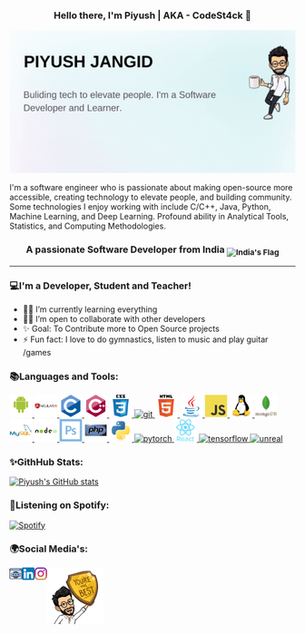 <h3 align="center">Hello there, I'm Piyush | AKA - CodeSt4ck 👋</h3>

<img src="https://raw.githubusercontent.com/CodeSt4ck/CodeSt4ck/main/images/profile-header-image.gif" alt="banner that says Piyush Jangid - Bulding tech to elevate people. Software Developer and Learner. Eat ● Sleep ● Code ● Repeat alongside a cartoon illustration of Piyush">

I'm a software engineer who is passionate about making open-source more accessible, creating technology to elevate people, and building community. Some technologies I enjoy working with include C/C++, Java, Python, Machine Learning, and Deep Learning. Profound ability in Analytical Tools, Statistics, and Computing Methodologies.

<h3 align="center">A passionate Software Developer from India <sub><img width="25" height="25" src="https://countryflags.io/IN/shiny/64.png" alt="India's Flag"></sub></h3>

---

### 💻I'm a Developer, Student and Teacher!

- 👨‍🎓 I’m currently learning everything
- 🤝🏻 I’m open to collaborate with other developers
- ✨ Goal: To Contribute more to Open Source projects
- ⚡ Fun fact: I love to do gymnastics, listen to music and play guitar /games

### 📚Languages and Tools:

<p align="left"> <a href="https://developer.android.com" target="_blank"> <img src="https://raw.githubusercontent.com/devicons/devicon/master/icons/android/android-original-wordmark.svg" alt="android" width="40" height="40"/> </a> <a href="https://angular.io" target="_blank"> <img src="https://raw.githubusercontent.com/devicons/devicon/master/icons/angularjs/angularjs-original-wordmark.svg" alt="angularjs" width="40" height="40"/> </a> <a href="https://www.cprogramming.com/" target="_blank"> <img src="https://raw.githubusercontent.com/devicons/devicon/master/icons/c/c-original.svg" alt="c" width="40" height="40"/> </a> <a href="https://www.w3schools.com/cpp/" target="_blank"> <img src="https://raw.githubusercontent.com/devicons/devicon/master/icons/cplusplus/cplusplus-original.svg" alt="cplusplus" width="40" height="40"/> </a> <a href="https://www.w3schools.com/css/" target="_blank"> <img src="https://raw.githubusercontent.com/devicons/devicon/master/icons/css3/css3-original-wordmark.svg" alt="css3" width="40" height="40"/> </a> <a href="https://git-scm.com/" target="_blank"> <img src="https://www.vectorlogo.zone/logos/git-scm/git-scm-icon.svg" alt="git" width="40" height="40"/> </a> <a href="https://www.w3.org/html/" target="_blank"> <img src="https://raw.githubusercontent.com/devicons/devicon/master/icons/html5/html5-original-wordmark.svg" alt="html5" width="40" height="40"/> </a> <a href="https://www.java.com" target="_blank"> <img src="https://raw.githubusercontent.com/devicons/devicon/master/icons/java/java-original.svg" alt="java" width="40" height="40"/> </a> <a href="https://developer.mozilla.org/en-US/docs/Web/JavaScript" target="_blank"> <img src="https://raw.githubusercontent.com/devicons/devicon/master/icons/javascript/javascript-original.svg" alt="javascript" width="40" height="40"/> </a> <a href="https://www.linux.org/" target="_blank"> <img src="https://raw.githubusercontent.com/devicons/devicon/master/icons/linux/linux-original.svg" alt="linux" width="40" height="40"/> </a> <a href="https://www.mongodb.com/" target="_blank"> <img src="https://raw.githubusercontent.com/devicons/devicon/master/icons/mongodb/mongodb-original-wordmark.svg" alt="mongodb" width="40" height="40"/> </a> <a href="https://www.mysql.com/" target="_blank"> <img src="https://raw.githubusercontent.com/devicons/devicon/master/icons/mysql/mysql-original-wordmark.svg" alt="mysql" width="40" height="40"/> </a> <a href="https://nodejs.org" target="_blank"> <img src="https://raw.githubusercontent.com/devicons/devicon/master/icons/nodejs/nodejs-original-wordmark.svg" alt="nodejs" width="40" height="40"/> </a> <a href="https://www.photoshop.com/en" target="_blank"> <img src="https://raw.githubusercontent.com/devicons/devicon/master/icons/photoshop/photoshop-line.svg" alt="photoshop" width="40" height="40"/> </a> <a href="https://www.php.net" target="_blank"> <img src="https://raw.githubusercontent.com/devicons/devicon/master/icons/php/php-original.svg" alt="php" width="40" height="40"/> </a> <a href="https://www.python.org" target="_blank"> <img src="https://raw.githubusercontent.com/devicons/devicon/master/icons/python/python-original.svg" alt="python" width="40" height="40"/> </a> <a href="https://pytorch.org/" target="_blank"> <img src="https://www.vectorlogo.zone/logos/pytorch/pytorch-icon.svg" alt="pytorch" width="40" height="40"/> </a> <a href="https://reactjs.org/" target="_blank"> <img src="https://raw.githubusercontent.com/devicons/devicon/master/icons/react/react-original-wordmark.svg" alt="react" width="40" height="40"/> </a> <a href="https://www.tensorflow.org" target="_blank"> <img src="https://www.vectorlogo.zone/logos/tensorflow/tensorflow-icon.svg" alt="tensorflow" width="40" height="40"/> </a> <a href="https://unrealengine.com/" target="_blank"> <img src="https://raw.githubusercontent.com/kenangundogan/fontisto/036b7eca71aab1bef8e6a0518f7329f13ed62f6b/icons/svg/brand/unreal-engine.svg" alt="unreal" width="40" height="40"/> </a> </p>

<!-- <img align="left" alt="C-Programming" width="26px" src="https://raw.githubusercontent.com/CodeSt4ck/CodeSt4ck/main/images/c.png">
<img align="left" alt="C++" width="26px" src="https://raw.githubusercontent.com/CodeSt4ck/CodeSt4ck/main/images/cpp.png">
<img align="left" alt="Java" width="26px" src="https://raw.githubusercontent.com/CodeSt4ck/CodeSt4ck/main/images/java.png">
<img align="left" alt="JavaScript" width="26px" src="https://raw.githubusercontent.com/CodeSt4ck/CodeSt4ck/main/images/java-script.png">
<img align="left" alt="Python" width="26px" src="https://raw.githubusercontent.com/CodeSt4ck/CodeSt4ck/main/images/python.png">
<img align="left" alt="R-Programming" width="26px" src="https://raw.githubusercontent.com/CodeSt4ck/CodeSt4ck/main/images/r.png">
<img align="left" alt="HTML" width="26px" src="https://raw.githubusercontent.com/CodeSt4ck/CodeSt4ck/main/images/html-5.png">
<img align="left" alt="CSS" width="26px" src="https://raw.githubusercontent.com/CodeSt4ck/CodeSt4ck/main/images/css.png">
<img align="left" alt="PHP" width="26px" src="https://raw.githubusercontent.com/CodeSt4ck/CodeSt4ck/main/images/php.png">
<img align="left" alt="Visual Studio" width="26px" src="https://raw.githubusercontent.com/CodeSt4ck/CodeSt4ck/main/images/visual-studio.png">
<img align="left" alt="Android" width="26px" src="https://raw.githubusercontent.com/CodeSt4ck/CodeSt4ck/main/images/android.png">
<img align="left" alt="GitHub" width="26px" src="https://raw.githubusercontent.com/CodeSt4ck/CodeSt4ck/main/images/github.png">
<img align="left" alt="Linux" width="26px" src="https://raw.githubusercontent.com/CodeSt4ck/CodeSt4ck/main/images/linux.png">
<img align="left" alt="Databases" width="26px" src="https://raw.githubusercontent.com/CodeSt4ck/CodeSt4ck/main/images/databases.png">
<img align="left" alt="ML/AI" width="26px" src="https://raw.githubusercontent.com/CodeSt4ck/CodeSt4ck/main/images/ml-ai.png">
<img align="left" alt="Data Visualization" width="26px" src="https://github.com/CodeSt4ck/CodeSt4ck/blob/main/images/data-visualization.png"> -->

### ✨GithHub Stats:

[![Piyush's GitHub stats](https://github-readme-stats.vercel.app/api?username=CodeSt4ck&count_private=true&show_icons=true)](https://github.com/anuraghazra/github-readme-stats)
<!--[![Piyush's Top Langs](https://github-readme-stats.vercel.app/api/top-langs/?username=CodeSt4ck&layout=compact)](https://github.com/anuraghazra/github-readme-stats)
[![Piyush's Wakatime stats](https://github-readme-stats.vercel.app/api/wakatime?username=CodeSt4ck&layout=compact)](https://github.com/anuraghazra/github-readme-stats)-->

### 🎵Listening on Spotify:

[![Spotify](https://spotify-widget-for-github.vercel.app/api/spotify)](https://open.spotify.com/user/6f282cc152224c05a3754efa393da375)

### 🌍Social Media's:

[<img align="left" alt="Under Development" width="22px" src="https://raw.githubusercontent.com/CodeSt4ck/CodeSt4ck/main/images/website.png" />][website]
[<img align="left" alt="Piyush Jangid | LinkedIn" width="22px" src="https://raw.githubusercontent.com/CodeSt4ck/CodeSt4ck/main/images/linkedin.png" />][linkedin]
[<img align="left" alt="Piyush Jangid | Instagram" width="22px" src="https://raw.githubusercontent.com/CodeSt4ck/CodeSt4ck/main/images/instagram.png" />][instagram]
<img align="left" width="100" height="100" src="https://raw.githubusercontent.com/CodeSt4ck/CodeSt4ck/main/images/greetings.png">

[website]: https://raw.githubusercontent.com/CodeSt4ck/CodeSt4ck/main/images/site-under-construction-page-error.jpg
[instagram]: https://www.instagram.com/_.piyush.py._/
[linkedin]: https://www.linkedin.com/in/piyush-jangid/
